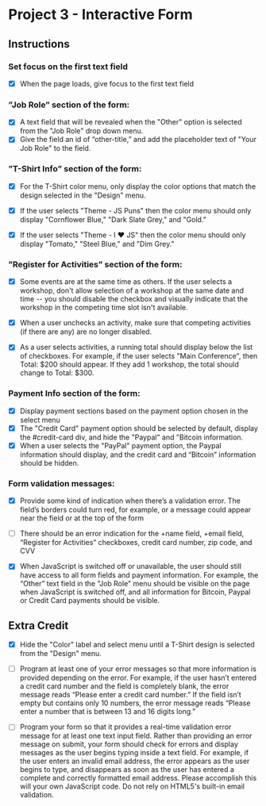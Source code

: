 # Project 3 - Interactive Form

## Instructions

### Set focus on the first text field
- [x] When the page loads, give focus to the first text field

### ”Job Role” section of the form:
- [x] A text field that will be revealed when the "Other" option is selected from the "Job Role" drop down menu.
- [x] Give the field an id of “other-title,” and add the placeholder text of "Your Job Role" to the field.

### ”T-Shirt Info” section of the form:
- [x] For the T-Shirt color menu, only display the color options that match the design selected in the "Design" menu.

- [x] If the user selects "Theme - JS Puns" then the color menu should only display "Cornflower Blue," "Dark Slate Grey," and "Gold."

- [x] If the user selects "Theme - I ♥ JS" then the color menu should only display "Tomato," "Steel Blue," and "Dim Grey."

### ”Register for Activities” section of the form:
- [x] Some events are at the same time as others. If the user selects a workshop, don't allow selection of a workshop at the same date and time -- you should disable the checkbox and visually indicate that the workshop in the competing time slot isn't available.

- [x] When a user unchecks an activity, make sure that competing activities (if there are any) are no longer disabled.

- [x] As a user selects activities, a running total should display below the list of checkboxes. For example, if the user selects "Main Conference", then Total: $200 should appear. If they add 1 workshop, the total should change to Total: $300.

### Payment Info section of the form:

- [x] Display payment sections based on the payment option chosen in the select menu
- [x] The "Credit Card" payment option should be selected by default, display the #credit-card div, and hide the "Paypal" and "Bitcoin information.
- [x] When a user selects the "PayPal" payment option, the Paypal information should display, and the credit card and “Bitcoin” information should be hidden.

### Form validation messages:
- [x] Provide some kind of indication when there’s a validation error. The field’s borders could turn red, for example, or a message could appear near the field or at the top of the form

- [ ] There should be an error indication for the +name field, +email field, “Register for Activities” checkboxes, credit card number, zip code, and CVV

- [x] When JavaScript is switched off or unavailable, the user should still have access to all form fields and payment information. For example, the “Other” text field in the "Job Role" menu should be visible on the page when JavaScript is switched off, and all information for Bitcoin, Paypal or Credit Card payments should be visible.

## Extra Credit

- [x] Hide the "Color" label and select menu until a T-Shirt design is selected from the "Design" menu.

- [ ] Program at least one of your error messages so that more information is provided depending on the error. For example, if the user hasn’t entered a credit card number and the field is completely blank, the error message reads “Please enter a credit card number.” If the field isn’t empty but contains only 10 numbers, the error message reads “Please enter a number that is between 13 and 16 digits long.”

- [ ] Program your form so that it provides a real-time validation error message for at least one text input field. Rather than providing an error message on submit, your form should check for errors and display messages as the user begins typing inside a text field. For example, if the user enters an invalid email address, the error appears as the user begins to type, and disappears as soon as the user has entered a complete and correctly formatted email address. Please accomplish this will your own JavaScript code. Do not rely on HTML5's built-in email validation.
